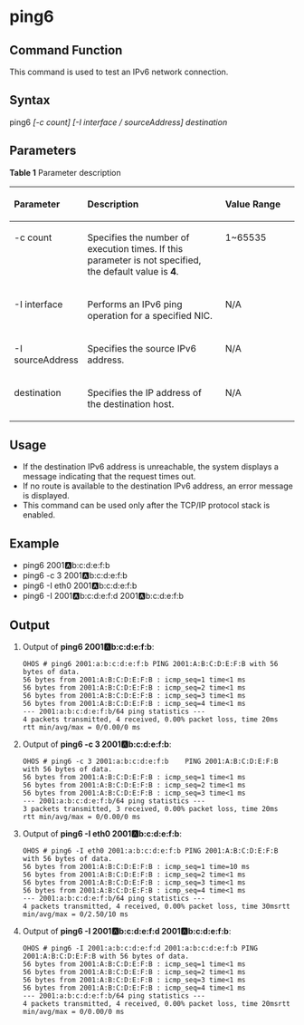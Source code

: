 # ping6


## Command Function<a name="section1057291313393"></a>

This command is used to test an IPv6 network connection.

## Syntax<a name="section199901315123919"></a>

ping6  _\[-c count\] \[-I interface / sourceAddress\] destination_

## Parameters<a name="section4679319113919"></a>

**Table  1**  Parameter description

<a name="table2742mcpsimp"></a>
<table><thead align="left"><tr id="row2748mcpsimp"><th class="cellrowborder" valign="top" width="21%" id="mcps1.2.4.1.1"><p id="p2750mcpsimp"><a name="p2750mcpsimp"></a><a name="p2750mcpsimp"></a><strong id="b9059409211170"><a name="b9059409211170"></a><a name="b9059409211170"></a>Parameter</strong></p>
</th>
<th class="cellrowborder" valign="top" width="52%" id="mcps1.2.4.1.2"><p id="p2752mcpsimp"><a name="p2752mcpsimp"></a><a name="p2752mcpsimp"></a><strong id="b189621522143614"><a name="b189621522143614"></a><a name="b189621522143614"></a>Description</strong></p>
</th>
<th class="cellrowborder" valign="top" width="27%" id="mcps1.2.4.1.3"><p id="p2754mcpsimp"><a name="p2754mcpsimp"></a><a name="p2754mcpsimp"></a><strong id="b1322365521170"><a name="b1322365521170"></a><a name="b1322365521170"></a>Value Range</strong></p>
</th>
</tr>
</thead>
<tbody><tr id="row2755mcpsimp"><td class="cellrowborder" valign="top" width="21%" headers="mcps1.2.4.1.1 "><p id="p2757mcpsimp"><a name="p2757mcpsimp"></a><a name="p2757mcpsimp"></a>-c count</p>
</td>
<td class="cellrowborder" valign="top" width="52%" headers="mcps1.2.4.1.2 "><p id="p2759mcpsimp"><a name="p2759mcpsimp"></a><a name="p2759mcpsimp"></a>Specifies the number of execution times. If this parameter is not specified, the default value is <strong id="b1769545815488"><a name="b1769545815488"></a><a name="b1769545815488"></a>4</strong>.</p>
</td>
<td class="cellrowborder" valign="top" width="27%" headers="mcps1.2.4.1.3 "><p id="p2761mcpsimp"><a name="p2761mcpsimp"></a><a name="p2761mcpsimp"></a>1~65535</p>
</td>
</tr>
<tr id="row2762mcpsimp"><td class="cellrowborder" valign="top" width="21%" headers="mcps1.2.4.1.1 "><p id="p2764mcpsimp"><a name="p2764mcpsimp"></a><a name="p2764mcpsimp"></a>-I interface</p>
</td>
<td class="cellrowborder" valign="top" width="52%" headers="mcps1.2.4.1.2 "><p id="p2766mcpsimp"><a name="p2766mcpsimp"></a><a name="p2766mcpsimp"></a>Performs an IPv6 ping operation for a specified NIC.</p>
</td>
<td class="cellrowborder" valign="top" width="27%" headers="mcps1.2.4.1.3 "><p id="p2768mcpsimp"><a name="p2768mcpsimp"></a><a name="p2768mcpsimp"></a>N/A</p>
</td>
</tr>
<tr id="row2769mcpsimp"><td class="cellrowborder" valign="top" width="21%" headers="mcps1.2.4.1.1 "><p id="p2771mcpsimp"><a name="p2771mcpsimp"></a><a name="p2771mcpsimp"></a>-I sourceAddress</p>
</td>
<td class="cellrowborder" valign="top" width="52%" headers="mcps1.2.4.1.2 "><p id="p2773mcpsimp"><a name="p2773mcpsimp"></a><a name="p2773mcpsimp"></a>Specifies the source IPv6 address.</p>
</td>
<td class="cellrowborder" valign="top" width="27%" headers="mcps1.2.4.1.3 "><p id="p2775mcpsimp"><a name="p2775mcpsimp"></a><a name="p2775mcpsimp"></a>N/A</p>
</td>
</tr>
<tr id="row84173618410"><td class="cellrowborder" valign="top" width="21%" headers="mcps1.2.4.1.1 "><p id="p141163619410"><a name="p141163619410"></a><a name="p141163619410"></a>destination</p>
</td>
<td class="cellrowborder" valign="top" width="52%" headers="mcps1.2.4.1.2 "><p id="p134111362417"><a name="p134111362417"></a><a name="p134111362417"></a>Specifies the IP address of the destination host.</p>
</td>
<td class="cellrowborder" valign="top" width="27%" headers="mcps1.2.4.1.3 "><p id="p134173611412"><a name="p134173611412"></a><a name="p134173611412"></a>N/A</p>
</td>
</tr>
</tbody>
</table>

## Usage<a name="section1127917226399"></a>

-   If the destination IPv6 address is unreachable, the system displays a message indicating that the request times out.
-   If no route is available to the destination IPv6 address, an error message is displayed.
-   This command can be used only after the TCP/IP protocol stack is enabled.

## Example<a name="section7211192553917"></a>

-   ping6 2001:a:b:c:d:e:f:b
-   ping6 -c 3 2001:a:b:c:d:e:f:b
-   ping6 -I eth0 2001:a:b:c:d:e:f:b
-   ping6 -I 2001:a:b:c:d:e:f:d 2001:a:b:c:d:e:f:b

## Output<a name="section4846145221215"></a>

1.  Output of  **ping6 2001:a:b:c:d:e:f:b**:

    ```
    OHOS # ping6 2001:a:b:c:d:e:f:b PING 2001:A:B:C:D:E:F:B with 56 bytes of data.
    56 bytes from 2001:A:B:C:D:E:F:B : icmp_seq=1 time<1 ms
    56 bytes from 2001:A:B:C:D:E:F:B : icmp_seq=2 time<1 ms
    56 bytes from 2001:A:B:C:D:E:F:B : icmp_seq=3 time<1 ms
    56 bytes from 2001:A:B:C:D:E:F:B : icmp_seq=4 time<1 ms
    --- 2001:a:b:c:d:e:f:b/64 ping statistics ---
    4 packets transmitted, 4 received, 0.00% packet loss, time 20ms
    rtt min/avg/max = 0/0.00/0 ms
    ```

2.  Output of  **ping6 -c 3 2001:a:b:c:d:e:f:b**:

    ```
    OHOS # ping6 -c 3 2001:a:b:c:d:e:f:b    PING 2001:A:B:C:D:E:F:B with 56 bytes of data.
    56 bytes from 2001:A:B:C:D:E:F:B : icmp_seq=1 time<1 ms
    56 bytes from 2001:A:B:C:D:E:F:B : icmp_seq=2 time<1 ms
    56 bytes from 2001:A:B:C:D:E:F:B : icmp_seq=3 time<1 ms
    --- 2001:a:b:c:d:e:f:b/64 ping statistics ---
    3 packets transmitted, 3 received, 0.00% packet loss, time 20ms
    rtt min/avg/max = 0/0.00/0 ms
    ```

3.  Output of  **ping6 -I eth0 2001:a:b:c:d:e:f:b**:

    ```
    OHOS # ping6 -I eth0 2001:a:b:c:d:e:f:b PING 2001:A:B:C:D:E:F:B with 56 bytes of data.
    56 bytes from 2001:A:B:C:D:E:F:B : icmp_seq=1 time=10 ms
    56 bytes from 2001:A:B:C:D:E:F:B : icmp_seq=2 time<1 ms
    56 bytes from 2001:A:B:C:D:E:F:B : icmp_seq=3 time<1 ms
    56 bytes from 2001:A:B:C:D:E:F:B : icmp_seq=4 time<1 ms
    --- 2001:a:b:c:d:e:f:b/64 ping statistics ---
    4 packets transmitted, 4 received, 0.00% packet loss, time 30msrtt min/avg/max = 0/2.50/10 ms
    ```

4.  Output of  **ping6 -I 2001:a:b:c:d:e:f:d 2001:a:b:c:d:e:f:b**:

    ```
    OHOS # ping6 -I 2001:a:b:c:d:e:f:d 2001:a:b:c:d:e:f:b PING 2001:A:B:C:D:E:F:B with 56 bytes of data.
    56 bytes from 2001:A:B:C:D:E:F:B : icmp_seq=1 time<1 ms
    56 bytes from 2001:A:B:C:D:E:F:B : icmp_seq=2 time<1 ms
    56 bytes from 2001:A:B:C:D:E:F:B : icmp_seq=3 time<1 ms
    56 bytes from 2001:A:B:C:D:E:F:B : icmp_seq=4 time<1 ms
    --- 2001:a:b:c:d:e:f:b/64 ping statistics ---
    4 packets transmitted, 4 received, 0.00% packet loss, time 20msrtt min/avg/max = 0/0.00/0 ms
    ```


